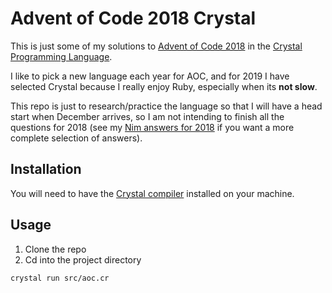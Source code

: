 # Advent of Code 2018 Crystal

This is just some of my solutions to [Advent of Code 2018](https://adventofcode.com/2018) in the [Crystal Programming Language](https://crystal-lang.org/).

I like to pick a new language each year for AOC, and for 2019 I have selected Crystal because I really enjoy Ruby, especially when its **not slow**.

This repo is just to research/practice the language so that I will have a head start when December arrives, so I am not intending to finish all the questions for 2018 (see my [Nim answers for 2018](https://github.com/nmyers217/advent_of_code_2018_nim) if you want a more complete selection of answers).


## Installation

You will need to have the [Crystal compiler](https://crystal-lang.org/install/) installed on your machine.


## Usage

1. Clone the repo
2. Cd into the project directory
```sh
crystal run src/aoc.cr
```